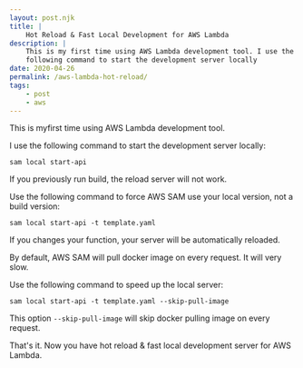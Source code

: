 ```yaml
---
layout: post.njk
title: |
    Hot Reload & Fast Local Development for AWS Lambda
description: |
    This is my first time using AWS Lambda development tool. I use the
    following command to start the development server locally
date: 2020-04-26
permalink: /aws-lambda-hot-reload/
tags:
    - post
    - aws
---
```


This is myfirst time using AWS Lambda development tool.

I use the following command to start the development server locally:

```shell
sam local start-api
```

If you previously run build, the reload server will not work.

Use the following command to force AWS SAM use your local version, not a build
version:

```shell
sam local start-api -t template.yaml
```

If you changes your function, your server will be automatically reloaded.

By default, AWS SAM will pull docker image on every request. It will very slow.

Use the following command to speed up the local server:

```shell
sam local start-api -t template.yaml --skip-pull-image
```

This option `--skip-pull-image` will skip docker pulling image on every
request.

That's it. Now you have hot reload & fast local development server for AWS
Lambda.
